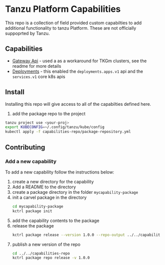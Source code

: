 # Tanzu Platform Capabilities

This repo is a collection of field provided custom capabilties to add additional functionality to tanzu Platform. These are not officially suppoprted by Tanzu. 


## Capabilities

* [Gateway Api](./gateway-api/) - used a as a workaround for TKGm clusters, see the readme for more details
* [Deployments](./deployments/) - this enabled the `deployments.apps.v1` api and the `services.v1` core k8s apis 

## Install

Installing this repo will give access to all of the capabilties defined here.

1. add the package repo to the project

```bash
tanzu project use <your-proj>
export KUBECONFIG=~/.config/tanzu/kube/config
kubectl apply -f capabilities-repo/package-repository.yml
```

## Contributing

### Add a new capability

To add a new capability follow the instructions below:

1. create a new directory for the capability
2. Add a README to the directory
3. create a package directory in the folder `mycapability-package`
4. init a carvel package in the directory
    ```bash
    cd mycapability-package
    kctrl package init
    ```
5. add the capability contents to the package
6. release the package
    ```bash
    kctrl package release --version 1.0.0 --repo-output ../../capabilities-repo
    ```
7. publish a new version of the repo
    ```bash
    cd ../../capabilities-repo
    kctrl package repo release -v 1.0.0
    ```
